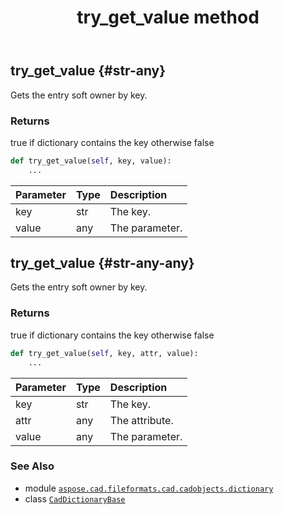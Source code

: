 ﻿---
title: try_get_value method
second_title: Aspose.CAD for Python via .NET API References
description: 
type: docs
weight: 50
url: /python-net/aspose.cad.fileformats.cad.cadobjects.dictionary/caddictionarybase/try_get_value/
is_root: false
---

## try_get_value {#str-any}

Gets the entry soft owner by key.


### Returns 


true if dictionary contains the key otherwise false


```python
def try_get_value(self, key, value):
    ...
```


| Parameter | Type | Description |
| :- | :- | :- |
| key | str | The key. |
| value | any | The parameter. |


## try_get_value {#str-any-any}

Gets the entry soft owner by key.


### Returns 


true if dictionary contains the key otherwise false


```python
def try_get_value(self, key, attr, value):
    ...
```


| Parameter | Type | Description |
| :- | :- | :- |
| key | str | The key. |
| attr | any | The attribute. |
| value | any | The parameter. |



### See Also
* module [`aspose.cad.fileformats.cad.cadobjects.dictionary`](../../)
* class [`CadDictionaryBase`](/cad/python-net/aspose.cad.fileformats.cad.cadobjects.dictionary/caddictionarybase)
